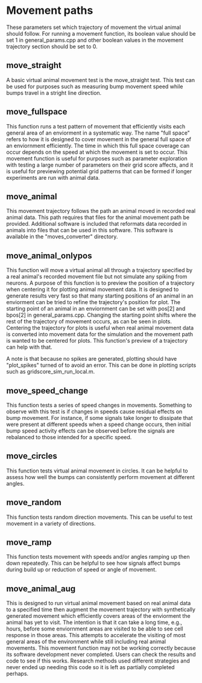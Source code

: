 Movement paths
==============

These parameters set which trajectory of movement the virtual animal should follow. For running a movement function, its boolean value should be set 1 in general_params.cpp and other boolean values in the movement trajectory section should be set to 0.

## move_straight

A basic virtual animal movement test is the move_straight test. This test can be used for purposes such as measuring bump movement speed while bumps travel in a stright line direction. 

## move_fullspace

This function runs a test pattern of movement that efficiently visits each general area of an enviorment in a systematic way. The name "full space" refers to how it is designed to cover movement in the general full space of an enviornment efficiently. The time in which this full space coverage can occur depends on the speed at which the movement is set to occur. This movement function is useful for purposes such as parameter exploration with testing a large number of parameters on their grid score affects, and it is useful for previewing potential grid patterns that can be formed if longer experiments are run with animal data.

## move_animal

This movement trajectory follows the path an animal moved in recorded real animal data. This path requires that files for the animal movement path be provided. Additional software is included that reformats data recorded in animals into files that can be used in this software. This software is available in the "moves_converter" directory.

## move_animal_onlypos

This function will move a virtual animal all through a trajectory specified by a real animal's recorded movement file but not simulate any spiking from neurons. A purpose of this function is to preview the position of a trajectory when centering it for plotting animal movement data. It is designed to generate results very fast so that many starting positions of an animal in an enviorment can be tried to refine the trajectory's position for plot. The starting point of an animal in an enviornment can be set with pos\[2\] and bpos\[2\] in general_params.cpp. Changing the starting point shifts where the rest of the trajectory of movement occurs, as can be seen in plots. Centering the trajectory for plots is useful when real animal movement data is converted into movement data for the simulation and the movement path is wanted to be centered for plots. This function's preview of a trajectory can help with that.

A note is that because no spikes are generated, plotting should have "plot_spikes" turned of to avoid an error. This can be done in plotting scripts such as gridscore_sim_run_local.m. 

## move_speed_change

This function tests a series of speed changes in movements. Something to observe with this test is if changes in speeds cause residual effects on bump movement. For instance, if some signals take longer to dissipate that were present at different speeds when a speed change occurs, then initial bump speed activity effects can be observed before the signals are rebalanced to those intended for a specific speed.

## move_circles

This function tests virtual animal movement in circles. It can be helpful to assess how well the bumps can consistently perform movement at different angles.

## move_random

This function tests random direction movements. This can be useful to test movement in a variety of directions.

## move_ramp

This function tests movement with speeds and/or angles ramping up then down repeatedly. This can be helpful to see how signals affect bumps during build up or reduction of speed or angle of movement.

## move_animal_aug

This is designed to run virtual animal movement based on real animal data to a specified time then augment the movement trajectory with synthetically generated movement which efficiently covers areas of the enviorment the animal has yet to visit. The intention is that it can take a long time, e.g., hours, before some enviornment areas are visited to be able to see cell response in those areas. This attempts to accelerate the visiting of most general areas of the environment while still including real animal movements. This movement function may not be working correctly because its software development never completed. Users can check the results and code to see if this works. Research methods used different strategies and never ended up needing this code so it is left as partially completed perhaps.